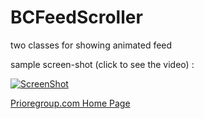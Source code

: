 BCFeedScroller
==============

two classes for showing animated feed

sample screen-shot (click to see the video) :

[![ScreenShot](https://github.com/priore/BCFeedScroller/raw/master/feedscroller.png)](http://youtu.be/-UZf0Unt6kg)

[Prioregroup.com Home Page](http://www.prioregroup.com)
